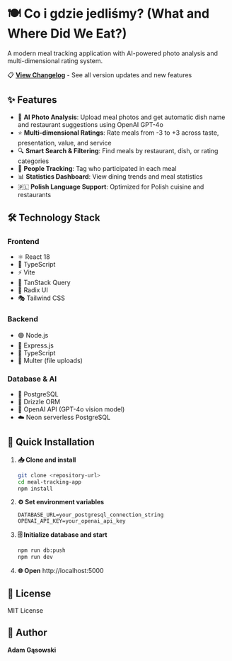 # 🍽️ Co i gdzie jedliśmy? (What and Where Did We Eat?)

A modern meal tracking application with AI-powered photo analysis and multi-dimensional rating system.

📋 **[View Changelog](CHANGELOG.md)** - See all version updates and new features

## ✨ Features

- 🤖 **AI Photo Analysis**: Upload meal photos and get automatic dish name and restaurant suggestions using OpenAI GPT-4o
- ⭐ **Multi-dimensional Ratings**: Rate meals from -3 to +3 across taste, presentation, value, and service
- 🔍 **Smart Search & Filtering**: Find meals by restaurant, dish, or rating categories
- 👥 **People Tracking**: Tag who participated in each meal
- 📊 **Statistics Dashboard**: View dining trends and meal statistics
- 🇵🇱 **Polish Language Support**: Optimized for Polish cuisine and restaurants

## 🛠️ Technology Stack

### Frontend
- ⚛️ React 18
- 📘 TypeScript
- ⚡ Vite
- 🔄 TanStack Query
- 🎨 Radix UI
- 🎭 Tailwind CSS

### Backend
- 🟢 Node.js
- 🚀 Express.js
- 📘 TypeScript
- 📁 Multer (file uploads)

### Database & AI
- 🐘 PostgreSQL
- 🔧 Drizzle ORM
- 🧠 OpenAI API (GPT-4o vision model)
- ☁️ Neon serverless PostgreSQL

## 🚀 Quick Installation

1. **📥 Clone and install**
   ```bash
   git clone <repository-url>
   cd meal-tracking-app
   npm install
   ```

2. **⚙️ Set environment variables**
   ```env
   DATABASE_URL=your_postgresql_connection_string
   OPENAI_API_KEY=your_openai_api_key
   ```

3. **🗄️ Initialize database and start**
   ```bash
   npm run db:push
   npm run dev
   ```

4. **🌐 Open** http://localhost:5000

## 📄 License

MIT License

## 👤 Author

**Adam Gąsowski**